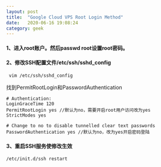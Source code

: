 ```yaml
---
layout: post
title:  "Google Cloud VPS Root Login Method"
date:   2020-06-16 19:08:24
category: geek
---
```


#### 1、进入root账户。然后passwd root设置root密码。

#### 2、修改SSH配置文件/etc/ssh/sshd_config

```Shell
 vim /etc/ssh/sshd_config
```

找到PermitRootLogin和PasswordAuthentication

```Shell
# Authentication:
LoginGraceTime 120
PermitRootLogin yes //默认为no，需要开启root用户访问改为yes
StrictModes yes
 
# Change to no to disable tunnelled clear text passwords
PasswordAuthentication yes //默认为no，改为yes开启密码登陆
```

#### 3、重启SSH服务使修改生效

```Shell
/etc/init.d/ssh restart
```